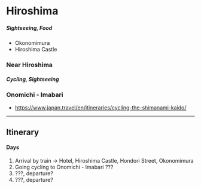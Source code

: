 # Hiroshima
##### Sightseeing, Food
- Okonomimura
- Hiroshima Castle
### Near Hiroshima
##### Cycling, Sightseeing
### Onomichi - Imabari
- https://www.japan.travel/en/itineraries/cycling-the-shimanami-kaido/

-----
## Itinerary
#### Days
1. Arrival by train -> Hotel, Hiroshima Castle, Hondori Street, Okonomimura
2. Going cycling to Onomichi - Imabari ???
3. ???, departure?
4. ???, departure?
